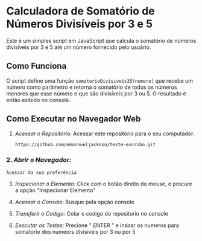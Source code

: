 # Calculadora de Somatório de Números Divisíveis por 3 e 5

Este é um simples script em JavaScript que calcula o somatório de números divisíveis por 3 e 5 até um número fornecido pelo usuário.

## Como Funciona

O script define uma função `somatorioDivisiveis35(numero)` que recebe um número como parâmetro e retorna o somatório de todos os números menores que esse número e que são divisíveis por 3 ou 5. O resultado é então exibido no console.

## Como Executar no Navegador Web

1. *Acessar o Repositório:*
    Acessar este repositório para o seu computador.

   ```bash
   https://github.com/emannueljackson/teste-escribo.git

### 2. *Abrir o Navegador:*
    Acessar da sua preferência

3. *Inspecionar o Elemento:* 
   Click com o botão direito do mouse, e procure a opção "Inspecionar Elemento"

4. *Acessar o Console:*
   Busque pela opção console

5. *Transferir o Codigo:*
   Colar o codigo do repositorio no console

6. *Executar os Testes:*
   Precione " ENTER " e insirar os numeros para somatorio dos numeors divisiveis por 3 ou por 5




